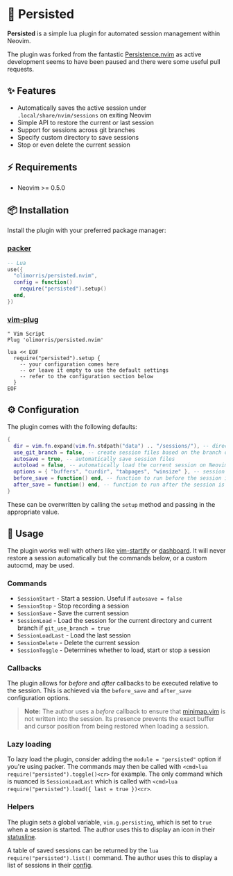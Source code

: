 # 💾 Persisted

**Persisted** is a simple lua plugin for automated session management within Neovim.

The plugin was forked from the fantastic [Persistence.nvim](https://github.com/folke/persistence.nvim) as active development seems to have been paused and there were some useful pull requests.

## ✨ Features

- Automatically saves the active session under `.local/share/nvim/sessions` on exiting Neovim
- Simple API to restore the current or last session
- Support for sessions across git branches
- Specify custom directory to save sessions
- Stop or even delete the current session

## ⚡️ Requirements

- Neovim >= 0.5.0

## 📦 Installation

Install the plugin with your preferred package manager:

### [packer](https://github.com/wbthomason/packer.nvim)

```lua
-- Lua
use({
  "olimorris/persisted.nvim",
  config = function()
    require("persisted").setup()
  end,
})
```

### [vim-plug](https://github.com/junegunn/vim-plug)

```vim
" Vim Script
Plug 'olimorris/persisted.nvim'

lua << EOF
  require("persisted").setup {
    -- your configuration comes here
    -- or leave it empty to use the default settings
    -- refer to the configuration section below
  }
EOF
```

## ⚙️ Configuration

The plugin comes with the following defaults:

```lua
{
  dir = vim.fn.expand(vim.fn.stdpath("data") .. "/sessions/"), -- directory where session files are saved
  use_git_branch = false, -- create session files based on the branch of the git enabled repository
  autosave = true, -- automatically save session files
  autoload = false, -- automatically load the current session on Neovim startup
  options = { "buffers", "curdir", "tabpages", "winsize" }, -- session options used for saving
  before_save = function() end, -- function to run before the session is saved to disk
  after_save = function() end, -- function to run after the session is saved to disk
}
```

These can be overwritten by calling the `setup` method and passing in the appropriate value.

## 🚀 Usage

The plugin works well with others like [vim-startify](https://github.com/mhinz/vim-startify) or [dashboard](https://github.com/glepnir/dashboard-nvim). It will never restore a session automatically but the commands below, or a custom autocmd, may be used.

### Commands

- `SessionStart` - Start a session. Useful if `autosave = false`
- `SessionStop` - Stop recording a session
- `SessionSave` - Save the current session
- `SessionLoad` - Load the session for the current directory and current branch if `git_use_branch = true`
- `SessionLoadLast` - Load the last session
- `SessionDelete` - Delete the current session
- `SessionToggle` - Determines whether to load, start or stop a session

### Callbacks

The plugin allows for _before_ and _after_ callbacks to be executed relative to the session. This is achieved via the `before_save` and `after_save` configuration options.

> **Note:** The author uses a _before_ callback to ensure that [minimap.vim](https://github.com/wfxr/minimap.vim) is not written into the session. Its presence prevents the exact buffer and cursor position from being restored when loading a session.

### Lazy loading

To lazy load the plugin, consider adding the `module = "persisted"` option if you're using packer. The commands may then be called with `<cmd>lua require("persisted").toggle()<cr>` for example. The only command which is nuanced is `SessionLoadLast` which is called with `<cmd>lua require("persisted").load({ last = true })<cr>`.

### Helpers

The plugin sets a global variable, `vim.g.persisting`, which is set to `true` when a session is started. The author uses this to display an icon in their [statusline](https://github.com/olimorris/dotfiles/blob/0cdaee183c64f872778952f90f62b9366851101c/.config/nvim/lua/Oli/plugins/statusline.lua#L257).

A table of saved sessions can be returned by the `lua require("persisted").list()` command. The author uses this to display a list of sessions in their [config](https://github.com/olimorris/dotfiles/blob/9e06f00a878710aefc8c28904d2322ea46e3eaea/.config/nvim/lua/Oli/core/functions.lua#L3).
